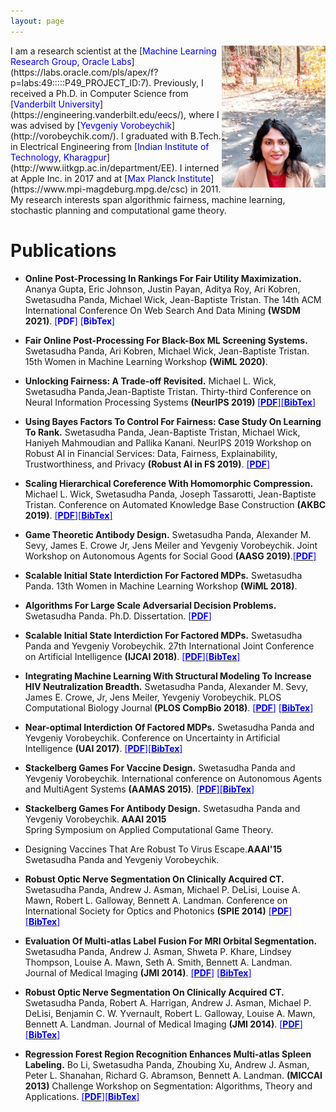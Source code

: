 ```yaml
---
layout: page
---
```

<img style="float: right;" src="assets/img/profile_picture_2.jpg" width="33%" height="33%">
I am a research scientist at the [<span style="color:blue">Machine Learning Research Group, Oracle Labs</span>](https://labs.oracle.com/pls/apex/f?p=labs:49:::::P49_PROJECT_ID:7). Previously, I received a Ph.D. in Computer Science from [<span style="color:blue">Vanderbilt University</span>](https://engineering.vanderbilt.edu/eecs/), where I was advised by [<span style="color:blue">Yevgeniy Vorobeychik</span>](http://vorobeychik.com/).
I graduated with B.Tech. in Electrical Engineering from [<span style="color:blue">Indian Institute of Technology, Kharagpur</span>](http://www.iitkgp.ac.in/department/EE). I interned at Apple Inc. in 2017 and at  [<span style="color:blue">Max Planck Institute</span>](https://www.mpi-magdeburg.mpg.de/csc) in 2011.
My research interests span algorithmic fairness, machine learning, stochastic planning and computational game theory. 

# Publications

* <b>Online Post-Processing In Rankings For Fair Utility Maximization.</b> Ananya Gupta, Eric Johnson, Justin Payan, Aditya Roy, Ari Kobren, Swetasudha Panda, Michael Wick, Jean-Baptiste Tristan. The 14th ACM International Conference On Web Search And Data Mining <b>(WSDM 2021)</b>. <span style="color:blue">[<b>PDF</b>]</span> <span style="color:blue">[<b>BibTex</b>]</span>

* <b>Fair Online Post-Processing For Black-Box ML Screening Systems.</b> Swetasudha Panda, Ari Kobren, Michael Wick, Jean-Baptiste Tristan. 15th Women in Machine Learning Workshop <b>(WiML 2020)</b>.

* <b>Unlocking Fairness: A Trade-off Revisited.</b> Michael L. Wick, Swetasudha Panda,Jean-Baptiste Tristan. Thirty-third Conference on Neural Information Processing Systems <b>(NeurIPS 2019) </b> [<span style="color:blue">[<b>PDF</b>]</span>](https://papers.nips.cc/paper/9082-unlocking-fairness-a-trade-off-revisited.pdf)[<span style="color:blue">[<b>BibTex</b>]</span>](https://scholar.googleusercontent.com/scholar.bib?q=info:fAn5SWrc2QwJ:scholar.google.com/&output=citation&scisdr=CgVQeAxNEI_lmV_T8_c:AAGBfm0AAAAAX67W6_eqNaPc4RF26JWaDDA4APkypS97&scisig=AAGBfm0AAAAAX67W6xXdbawTn3LFKPAG5hJQtSR8q4Ux&scisf=4&ct=citation&cd=-1&hl=en)

* <b>Using Bayes Factors To Control For Fairness: Case Study On Learning To Rank.</b> Swetasudha Panda, Jean-Baptiste Tristan, Michael Wick, Haniyeh Mahmoudian and Pallika Kanani. NeurIPS 2019 Workshop on Robust AI in Financial Services: Data, Fairness, Explainability, Trustworthiness, and Privacy <b>(Robust AI in FS 2019)</b>. [<span style="color:blue">[<b>PDF</b>]</span>](http://swetapanda.github.io/menu/robust19.pdf)

* <b>Scaling Hierarchical Coreference With Homomorphic Compression.</b> Michael L. Wick, Swetasudha Panda, Joseph Tassarotti, Jean-Baptiste Tristan. Conference on Automated Knowledge Base Construction <b>(AKBC 2019)</b>. [<span style="color:blue">[<b>PDF</b>]</span>](https://openreview.net/pdf?id=H1gwRx5T6Q)[<span style="color:blue">[<b>BibTex</b>]</span>](https://scholar.googleusercontent.com/scholar.bib?q=info:kbcVVLoG6B0J:scholar.google.com/&output=citation&scisdr=CgVQeAxNEI_lmV_SNh8:AAGBfm0AAAAAX67XLh95SSzi2rRNMmjL68b5TNhG5vhR&scisig=AAGBfm0AAAAAX67XLjP7h0SCRcSDzCiQoEitUK1qziMc&scisf=4&ct=citation&cd=-1&hl=en)

* <b>Game Theoretic Antibody Design.</b> Swetasudha Panda, Alexander M. Sevy, James E. Crowe Jr, Jens Meiler and Yevgeniy Vorobeychik.
Joint Workshop on 
Autonomous Agents for Social Good <b>(AASG 2019)</b>.[<span style="color:blue">[<b>PDF</b>]</span>](http://swetapanda.github.io/menu/Game_theory_ab_design.pdf
) 

* <b>Scalable Initial State Interdiction For Factored MDPs.</b> Swetasudha Panda. 13th Women in Machine Learning Workshop <b>(WiML 2018)</b>.

* <b>Algorithms For Large Scale Adversarial Decision Problems.</b> Swetasudha Panda. Ph.D. Dissertation. [<span style="color:blue">[<b>PDF</b>]</span>]()

* <b>Scalable Initial State Interdiction For Factored MDPs.</b> Swetasudha Panda and Yevgeniy Vorobeychik. 27th International Joint Conference on Artificial Intelligence <b>(IJCAI 2018)</b>. [<span style="color:blue">[<b>PDF</b>]</span>](https://www.ijcai.org/proceedings/2018/0667.pdf)[<span style="color:blue">[<b>BibTex</b>]</span>](https://scholar.googleusercontent.com/scholar.bib?q=info:uvay10AkKTMJ:scholar.google.com/&output=citation&scisdr=CgVQeAxNEI_lmV_Sl6s:AAGBfm0AAAAAX67Xj6u8qx_k7hTPQc434NEVMSDGxqcu&scisig=AAGBfm0AAAAAX67Xj-wsxdpU_U3-k3AInwJJtMxjTlT4&scisf=4&ct=citation&cd=-1&hl=en)
 
* <b>Integrating Machine Learning With Structural Modeling To Increase HIV Neutralization Breadth.</b> Swetasudha Panda, Alexander M. Sevy, James E. Crowe, Jr, Jens Meiler, Yevgeniy Vorobeychik. PLOS Computational Biology Journal<b> (PLOS CompBio 2018)</b>. [<span style="color:blue">[<b>PDF</b>]</span>](https://journals.plos.org/ploscompbiol/article/file?id=10.1371/journal.pcbi.1005999&type=printable) [<span style="color:blue">[<b>BibTex</b>]</span>](https://scholar.googleusercontent.com/scholar.bib?q=info:Tap6WoW2jw8J:scholar.google.com/&output=citation&scisdr=CgVQeAxNEI_lmV_S0OA:AAGBfm0AAAAAX67XyOCBc-NhuMNOYzc8VXX-wtx8SFmC&scisig=AAGBfm0AAAAAX67XyH5x0vEKJCvMzFzSosANv81nJI1N&scisf=4&ct=citation&cd=-1&hl=en)

* <b>Near-optimal Interdiction Of Factored MDPs.</b> Swetasudha Panda and Yevgeniy Vorobeychik. Conference on Uncertainty in Artificial Intelligence <b>(UAI 2017)</b>. [<span style="color:blue">[<b>PDF</b>]</span>](http://www.auai.org/uai2017/proceedings/papers/62.pdf)[<span style="color:blue">[<b>BibTex</b>]</span>](https://scholar.googleusercontent.com/scholar.bib?q=info:yj1XI_-XVfsJ:scholar.google.com/&output=citation&scisdr=CgVQeAxNEI_lmV_S_oY:AAGBfm0AAAAAX67X5oaGHh-a_B_Wu-PpE6Kk370sqfSX&scisig=AAGBfm0AAAAAX67X5rP4f-P1R9T1ThqkIwn6Njsy9JBS&scisf=4&ct=citation&cd=-1&hl=en)


* <b>Stackelberg Games For Vaccine Design.</b> Swetasudha Panda and Yevgeniy Vorobeychik. International conference on Autonomous Agents and MultiAgent Systems <b>(AAMAS 2015)</b>. [<span style="color:blue">[<b>PDF</b>]</span>](http://www.vorobeychik.com/2015/abdesign.pdf)[<span style="color:blue">[<b>BibTex</b>]</span>](https://scholar.googleusercontent.com/scholar.bib?q=info:FbvxWk9XFBUJ:scholar.google.com/&output=citation&scisdr=CgVQeAxNEI_lmV_S5hM:AAGBfm0AAAAAX67X_hOl2ecapnPTrePM5BdJI3dqC4NM&scisig=AAGBfm0AAAAAX67X_n_0wjf2ECL_MAKFGftuB5czEwVK&scisf=4&ct=citation&cd=-1&hl=en)


* <b>Stackelberg Games For Antibody Design.</b> Swetasudha Panda and Yevgeniy Vorobeychik.<b> AAAI 2015 </b>  
Spring Symposium on Applied Computational Game Theory. 


* Designing Vaccines That Are Robust To Virus Escape.<b>AAAI'15</b> <br />
Swetasudha Panda and Yevgeniy Vorobeychik.

* <b>Robust Optic Nerve Segmentation On Clinically Acquired CT.</b> Swetasudha Panda, Andrew J. Asman, Michael P. DeLisi, Louise A. Mawn, Robert L. Galloway,
Bennett A. Landman. Conference on International Society for Optics and Photonics
<b>(SPIE 2014)</b> [<span style="color:blue">[<b>PDF</b>]</span>](https://www.ncbi.nlm.nih.gov/pmc/articles/PMC4013110/pdf/nihms550000.pdf) [<span style="color:blue">[<b>BibTex</b>]</span>](https://scholar.googleusercontent.com/scholar.bib?q=info:dpz76_GNAMEJ:scholar.google.com/&output=citation&scisdr=CgVQeAxNEI_lmV_dQiY:AAGBfm0AAAAAX67YWibcuHy0flDCJ5ABK-Hz4i6euXZj&scisig=AAGBfm0AAAAAX67YWkX3FX2kZZu2_wn0Nwn50yFJKVk4&scisf=4&ct=citation&cd=-1&hl=en)

* <b>Evaluation Of Multi-atlas Label Fusion For MRI Orbital Segmentation.</b> Swetasudha Panda, Andrew J. Asman, Shweta P. Khare, Lindsey Thompson, Louise A. Mawn, Seth
A. Smith, Bennett A. Landman. Journal of Medical Imaging <b> (JMI 2014)</b>. [<span style="color:blue">[<b>PDF</b>]</span>](https://www.ncbi.nlm.nih.gov/pmc/articles/PMC4280790/pdf/JMI-001-024002.pdf) [<span style="color:blue">[<b>BibTex</b>]</span>](https://scholar.googleusercontent.com/scholar.bib?q=info:I9JCUGh2jJYJ:scholar.google.com/&output=citation&scisdr=CgVQeAxNEI_lmV_dJeA:AAGBfm0AAAAAX67YPeB81hrdy-6KvZXTYlGI0MX0c6u5&scisig=AAGBfm0AAAAAX67YPUvpKmOal-mhjWHv_egZROGB8Ujq&scisf=4&ct=citation&cd=-1&hl=en)

* <b>Robust Optic Nerve Segmentation On Clinically Acquired CT.</b> Swetasudha Panda, Robert A. Harrigan, Andrew J. Asman, Michael P. DeLisi, Benjamin C. W.
Yvernault, Robert L. Galloway, Louise A. Mawn, Bennett A. Landman. Journal of Medical Imaging <b>(JMI 2014)</b>. [<span style="color:blue">[<b>PDF</b>]</span>](https://www.ncbi.nlm.nih.gov/pmc/articles/PMC4013110/pdf/nihms550000.pdf) [<span style="color:blue">[<b>BibTex</b>]</span>](https://scholar.googleusercontent.com/scholar.bib?q=info:fpWwD3o1BCwJ:scholar.google.com/&output=citation&scisdr=CgVQeAxNEI_lmV_dO_0:AAGBfm0AAAAAX67YI_0xmcm21RGZp9MdI5byDMmj8v65&scisig=AAGBfm0AAAAAX67YI1BNFYFOWAzsBCB6DZBh00vBer4d&scisf=4&ct=citation&cd=-1&hl=en)



* <b>Regression Forest Region Recognition Enhances Multi-atlas Spleen Labeling.</b> Bo Li, Swetasudha Panda, Zhoubing Xu, Andrew J. Asman, Peter L. Shanahan, Richard G. Abramson,
Bennett A. Landman.  <b>(MICCAI 2013)</b> Challenge Workshop on Segmentation: Algorithms, Theory and Applications. [<span style="color:blue">[<b>PDF</b>]</span>](http://citeseerx.ist.psu.edu/viewdoc/download?doi=10.1.1.701.232&rep=rep1&type=pdf)[<span style="color:blue">[<b>BibTex</b>]</span>](https://scholar.googleusercontent.com/scholar.bib?q=info:nqGgdl5ZPs4J:scholar.google.com/&output=citation&scisdr=CgVQeAxNEI_lmV_diVI:AAGBfm0AAAAAX67YkVID6AG6kGHypXadEJ5205mFchV5&scisig=AAGBfm0AAAAAX67YkT2_X3aJ2gyguDbPsAu3PF3zVkOe&scisf=4&ct=citation&cd=-1&hl=en)






